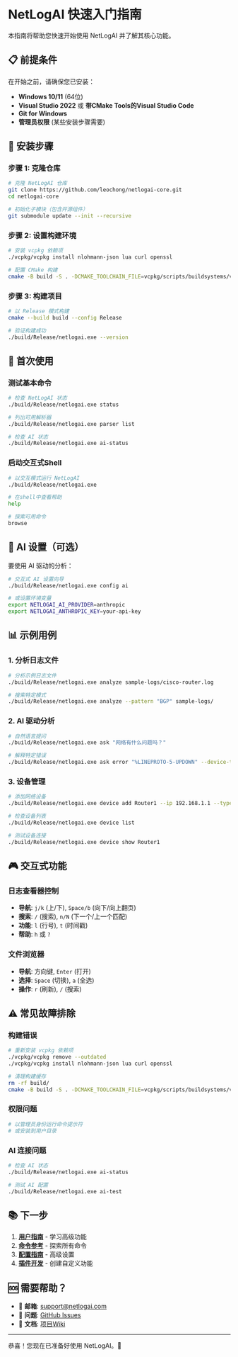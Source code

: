 # NetLogAI 快速入门指南

本指南将帮助您快速开始使用 NetLogAI 并了解其核心功能。

## 📋 前提条件

在开始之前，请确保您已安装：

- **Windows 10/11** (64位)
- **Visual Studio 2022** 或 **带CMake Tools的Visual Studio Code**
- **Git for Windows**
- **管理员权限** (某些安装步骤需要)

## 🚀 安装步骤

### 步骤 1: 克隆仓库

```bash
# 克隆 NetLogAI 仓库
git clone https://github.com/leochong/netlogai-core.git
cd netlogai-core

# 初始化子模块（包含开源组件）
git submodule update --init --recursive
```

### 步骤 2: 设置构建环境

```bash
# 安装 vcpkg 依赖项
./vcpkg/vcpkg install nlohmann-json lua curl openssl

# 配置 CMake 构建
cmake -B build -S . -DCMAKE_TOOLCHAIN_FILE=vcpkg/scripts/buildsystems/vcpkg.cmake
```

### 步骤 3: 构建项目

```bash
# 以 Release 模式构建
cmake --build build --config Release

# 验证构建成功
./build/Release/netlogai.exe --version
```

## 🎯 首次使用

### 测试基本命令

```bash
# 检查 NetLogAI 状态
./build/Release/netlogai.exe status

# 列出可用解析器
./build/Release/netlogai.exe parser list

# 检查 AI 状态
./build/Release/netlogai.exe ai-status
```

### 启动交互式Shell

```bash
# 以交互模式运行 NetLogAI
./build/Release/netlogai.exe

# 在shell中查看帮助
help

# 探索可用命令
browse
```

## 🤖 AI 设置（可选）

要使用 AI 驱动的分析：

```bash
# 交互式 AI 设置向导
./build/Release/netlogai.exe config ai

# 或设置环境变量
export NETLOGAI_AI_PROVIDER=anthropic
export NETLOGAI_ANTHROPIC_KEY=your-api-key
```

## 📊 示例用例

### 1. 分析日志文件

```bash
# 分析示例日志文件
./build/Release/netlogai.exe analyze sample-logs/cisco-router.log

# 搜索特定模式
./build/Release/netlogai.exe analyze --pattern "BGP" sample-logs/
```

### 2. AI 驱动分析

```bash
# 自然语言提问
./build/Release/netlogai.exe ask "网络有什么问题吗？"

# 解释特定错误
./build/Release/netlogai.exe ask error "%LINEPROTO-5-UPDOWN" --device-type cisco-ios
```

### 3. 设备管理

```bash
# 添加网络设备
./build/Release/netlogai.exe device add Router1 --ip 192.168.1.1 --type cisco-ios

# 检查设备列表
./build/Release/netlogai.exe device list

# 测试设备连接
./build/Release/netlogai.exe device show Router1
```

## 🎮 交互式功能

### 日志查看器控制

- **导航**: `j/k` (上/下), `Space/b` (向下/向上翻页)
- **搜索**: `/` (搜索), `n/N` (下一个/上一个匹配)
- **功能**: `l` (行号), `t` (时间戳)
- **帮助**: `h` 或 `?`

### 文件浏览器

- **导航**: 方向键, `Enter` (打开)
- **选择**: `Space` (切换), `a` (全选)
- **操作**: `r` (刷新), `/` (搜索)

## ⚠️ 常见故障排除

### 构建错误

```bash
# 重新安装 vcpkg 依赖项
./vcpkg/vcpkg remove --outdated
./vcpkg/vcpkg install nlohmann-json lua curl openssl

# 清理构建缓存
rm -rf build/
cmake -B build -S . -DCMAKE_TOOLCHAIN_FILE=vcpkg/scripts/buildsystems/vcpkg.cmake
```

### 权限问题

```bash
# 以管理员身份运行命令提示符
# 或安装到用户目录
```

### AI 连接问题

```bash
# 检查 AI 状态
./build/Release/netlogai.exe ai-status

# 测试 AI 配置
./build/Release/netlogai.exe ai-test
```

## 📚 下一步

1. **[用户指南](../user-guide.md)** - 学习高级功能
2. **[命令参考](../command-reference.md)** - 探索所有命令
3. **[配置指南](../configuration.md)** - 高级设置
4. **[插件开发](../plugin-development.md)** - 创建自定义功能

## 🆘 需要帮助？

- 📧 **邮箱**: support@netlogai.com
- 🐛 **问题**: [GitHub Issues](https://github.com/netlogai/netlogai-core/issues)
- 📖 **文档**: [项目Wiki](https://github.com/netlogai/netlogai-core/wiki)

---

恭喜！您现在已准备好使用 NetLogAI。🎉